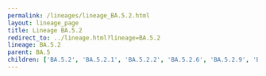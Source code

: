 ```yaml
---
permalink: /lineages/lineage_BA.5.2.html
layout: lineage_page
title: Lineage BA.5.2
redirect_to: ../lineage.html?lineage=BA.5.2
lineage: BA.5.2
parent: BA.5
children: ['BA.5.2', 'BA.5.2.1', 'BA.5.2.2', 'BA.5.2.6', 'BA.5.2.9', 'BA.5.2.12', 'BA.5.2.20', 'BA.5.2.21', 'BA.5.2.22', 'BA.5.2.23', 'BA.5.2.24', 'BA.5.2.26', 'BA.5.2.28', 'BA.5.2.34', 'BA.5.2.35', 'BA.5.2.36', 'BA.5.2.43', 'BA.5.2.47', 'BA.5.2.48', 'BA.5.2.49', 'BA.5.2.50', 'BA.5.2.57', 'BA.5.2.58', 'BA.5.2.59']
---
```

